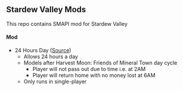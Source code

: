 ## Stardew Valley Mods
This repo contains SMAPI mod for Stardew Valley 
#### Mod
- 24 Hours Day ([Source](24HoursDay/))
	- Allows 24 hours a day
  	- Models after Harvest Moon: Friends of Mineral Town day cycle
		- Player will not pass out due to time i.e. at 2AM
		- Player will return home with no money lost at 6AM
	- Only runs in single-player